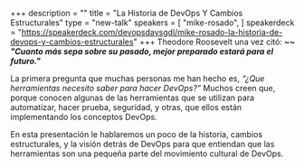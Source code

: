 +++
description = ""
title = "La Historia de DevOps Y Cambios Estructurales"
type = "new-talk"
speakers = [
        "mike-rosado",
]
speakerdeck = "https://speakerdeck.com/devopsdaysgdl/mike-rosado-la-historia-de-devops-y-cambios-estructurales"
+++
Theodore Roosevelt una vez citó: <strong><i>~~ "Cuanto más sepa sobre su pasado, mejor preparado estará para el futuro."</i></strong>

La primera pregunta que muchas personas me han hecho es, <i>“¿Que herramientas necesito saber para hacer DevOps?”</i> Muchos creen que, porque conocen algunas de las herramientas que se utilizan para automatizar, hacer prueba, seguridad, y otras, que ellos están implementando los conceptos DevOps.

En esta presentación le hablaremos un poco de la historia, cambios estructurales, y la visión detrás de DevOps para que entiendan que las herramientas son una pequeña parte del movimiento cultural de DevOps.